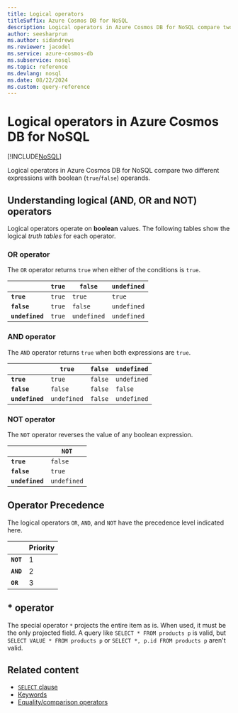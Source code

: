 ```yaml
---
title: Logical operators
titleSuffix: Azure Cosmos DB for NoSQL
description: Logical operators in Azure Cosmos DB for NoSQL compare two different expressions with boolean (true/false) operands.
author: seesharprun
ms.author: sidandrews
ms.reviewer: jacodel
ms.service: azure-cosmos-db
ms.subservice: nosql
ms.topic: reference
ms.devlang: nosql
ms.date: 08/22/2024
ms.custom: query-reference
---
```


# Logical operators in Azure Cosmos DB for NoSQL

[!INCLUDE[NoSQL](../../includes/appliesto-nosql.md)]

Logical operators in Azure Cosmos DB for NoSQL compare two different expressions with boolean (``true``/``false``) operands.

## Understanding logical (AND, OR and NOT) operators

Logical operators operate on **boolean** values. The following tables show the logical *truth tables* for each operator.

### OR operator

The ``OR`` operator returns ``true`` when either of the conditions is ``true``.

|  | ``true`` | ``false`` | ``undefined`` |
| --- | --- | --- | --- |
| **``true``** | ``true`` | ``true`` | ``true`` |
| **``false``** | ``true`` | ``false`` | ``undefined`` |
| **``undefined``** | ``true`` | ``undefined`` | ``undefined`` |

### AND operator

The ``AND`` operator returns ``true`` when both expressions are ``true``.

|  | ``true`` | ``false`` | ``undefined`` |
| --- | --- | --- | --- |
| **``true``** | ``true`` | ``false`` | ``undefined`` |
| **``false``** | ``false`` | ``false`` | ``false`` |
| **``undefined``** | ``undefined`` | ``false`` | ``undefined`` |

### NOT operator

The ``NOT`` operator reverses the value of any boolean expression.

|  | ``NOT`` |
| --- | --- |
| **``true``** | ``false`` |
| **``false``** | ``true`` |
| **``undefined``** | ``undefined`` |

## Operator Precedence

The logical operators ``OR``, ``AND``, and ``NOT`` have the precedence level indicated here.

| | Priority |
| --- | --- |
| **``NOT``** | 1 |
| **``AND``** | 2 |
| **``OR``** | 3 |

## * operator

The special operator ``*`` projects the entire item as is. When used, it must be the only projected field. A query like ``SELECT * FROM products p`` is valid, but ``SELECT VALUE * FROM products p`` or ``SELECT *, p.id FROM products p`` aren't valid.

## Related content

- [``SELECT`` clause](select.md)
- [Keywords](keywords.md)
- [Equality/comparison operators](equality-comparison-operators.md)

